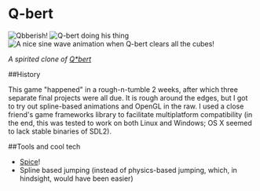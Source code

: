 Q-bert
======

![Qbberish!](/desktop/Q-bert/raw/master/Screenshots/Qbberish.jpg)
![Q-bert doing his thing](/desktop/Q-bert/raw/master/Screenshots/basic.jpg)
![A nice sine wave animation when Q-bert clears all the cubes!](/desktop/Q-bert/raw/master/Screenshots/Sine.jpg)

*A spirited clone of [Q*bert](http://www.youtube.com/watch?v=karPYs22ACc)*

##History

This game "happened" in a rough-n-tumble 2 weeks, after which three separate final projects were all due. It is rough around the edges, but I got to try out spline-based animations and OpenGL in the raw. I used a close friend's game frameworks library to facilitate multiplatform compatibility (in the end, this was tested to work on both Linux and Windows; OS X seemed to lack stable binaries of SDL2).

##Tools and cool tech

+ [Spice](http://github.com/dreamycactus/Spice)!
+ Spline based jumping (instead of physics-based jumping, which, in hindsight, would have been easier)